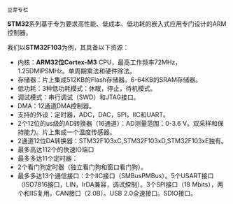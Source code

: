 `豆芽专栏`

**STM32**系列基于专为要求高性能、低成本、低功耗的嵌入式应用专门设计的ARM控制器。

我们以**STM32F103**为例，其具备以下资源：

- 内核：**ARM32位Cortex-M3** CPU，最高工作频率72MHz，1.25DMIPSMHz。单周期乘法和硬件除法。
- 存储器：片上集成512KB的Flash存储器。6-64KB的SRAM存储器。
- 低功耗：3种低功耗模式：休眠，停止，待机模式。
- 调试模式：串行调试（SWD）和JTAG接口。
- DMA：12通道DMA控制器。
- 支持的外设：定时器，ADC，DAC，SPI，IIC和UART。
- 2个12位的us级的AD转换器（16通道）：AD测量范围：0-3.6 V。双采样和保持能力。片上集成一个温度传感器。
- 2通道12位DA转换器：STM32F103xC,STM32F103xD,STM32F103xE独有。
- 最多高达112个的快速IO端口
- 最多多达11个定时器：
- 2个看门狗定时器（独立看门狗和窗口看门狗）。
- 最多多达13个通信接口：2个IIC接口（SMBusPMBus）。5个USART接口（ISO7816接口，LIN，IrDA兼容，调试控制）。3个SPI接口（18 Mbits），两个和IIS复用。CAN接口（2.0B）。USB 2.0全速接口。SDIO接口。